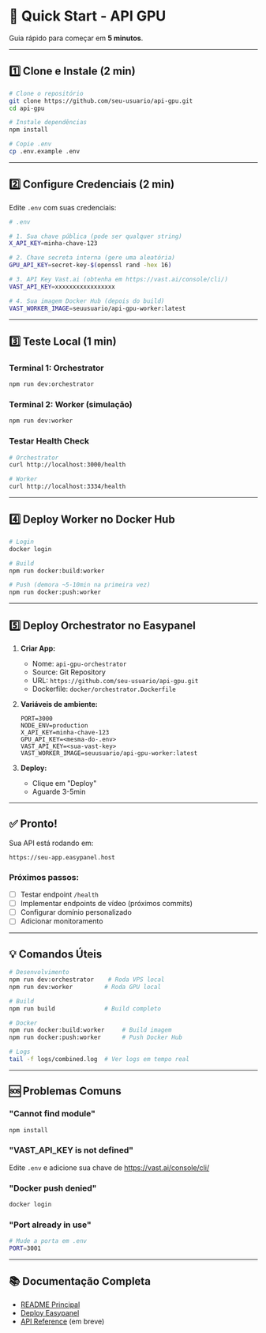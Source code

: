 # 🚀 Quick Start - API GPU

Guia rápido para começar em **5 minutos**.

---

## 1️⃣ Clone e Instale (2 min)

```bash
# Clone o repositório
git clone https://github.com/seu-usuario/api-gpu.git
cd api-gpu

# Instale dependências
npm install

# Copie .env
cp .env.example .env
```

---

## 2️⃣ Configure Credenciais (2 min)

Edite `.env` com suas credenciais:

```bash
# .env

# 1. Sua chave pública (pode ser qualquer string)
X_API_KEY=minha-chave-123

# 2. Chave secreta interna (gere uma aleatória)
GPU_API_KEY=secret-key-$(openssl rand -hex 16)

# 3. API Key Vast.ai (obtenha em https://vast.ai/console/cli/)
VAST_API_KEY=xxxxxxxxxxxxxxxxx

# 4. Sua imagem Docker Hub (depois do build)
VAST_WORKER_IMAGE=seuusuario/api-gpu-worker:latest
```

---

## 3️⃣ Teste Local (1 min)

### Terminal 1: Orchestrator
```bash
npm run dev:orchestrator
```

### Terminal 2: Worker (simulação)
```bash
npm run dev:worker
```

### Testar Health Check
```bash
# Orchestrator
curl http://localhost:3000/health

# Worker
curl http://localhost:3334/health
```

---

## 4️⃣ Deploy Worker no Docker Hub

```bash
# Login
docker login

# Build
npm run docker:build:worker

# Push (demora ~5-10min na primeira vez)
npm run docker:push:worker
```

---

## 5️⃣ Deploy Orchestrator no Easypanel

1. **Criar App:**
   - Nome: `api-gpu-orchestrator`
   - Source: Git Repository
   - URL: `https://github.com/seu-usuario/api-gpu.git`
   - Dockerfile: `docker/orchestrator.Dockerfile`

2. **Variáveis de ambiente:**
   ```
   PORT=3000
   NODE_ENV=production
   X_API_KEY=minha-chave-123
   GPU_API_KEY=<mesma-do-.env>
   VAST_API_KEY=<sua-vast-key>
   VAST_WORKER_IMAGE=seuusuario/api-gpu-worker:latest
   ```

3. **Deploy:**
   - Clique em "Deploy"
   - Aguarde 3-5min

---

## ✅ Pronto!

Sua API está rodando em:
```
https://seu-app.easypanel.host
```

### Próximos passos:

- [ ] Testar endpoint `/health`
- [ ] Implementar endpoints de vídeo (próximos commits)
- [ ] Configurar domínio personalizado
- [ ] Adicionar monitoramento

---

## 💡 Comandos Úteis

```bash
# Desenvolvimento
npm run dev:orchestrator    # Roda VPS local
npm run dev:worker         # Roda GPU local

# Build
npm run build              # Build completo

# Docker
npm run docker:build:worker     # Build imagem
npm run docker:push:worker      # Push Docker Hub

# Logs
tail -f logs/combined.log  # Ver logs em tempo real
```

---

## 🆘 Problemas Comuns

### "Cannot find module"
```bash
npm install
```

### "VAST_API_KEY is not defined"
Edite `.env` e adicione sua chave de https://vast.ai/console/cli/

### "Docker push denied"
```bash
docker login
```

### "Port already in use"
```bash
# Mude a porta em .env
PORT=3001
```

---

## 📚 Documentação Completa

- [README Principal](../README.md)
- [Deploy Easypanel](./DEPLOY_EASYPANEL.md)
- [API Reference](./API.md) (em breve)

